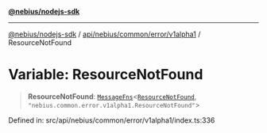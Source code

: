 [**@nebius/nodejs-sdk**](../../../../../../README.md)

***

[@nebius/nodejs-sdk](../../../../../../README.md) / [api/nebius/common/error/v1alpha1](../README.md) / ResourceNotFound

# Variable: ResourceNotFound

> **ResourceNotFound**: [`MessageFns`](../../../../../../runtime/protos/core/interfaces/MessageFns.md)\<[`ResourceNotFound`](../interfaces/ResourceNotFound.md), `"nebius.common.error.v1alpha1.ResourceNotFound"`\>

Defined in: src/api/nebius/common/error/v1alpha1/index.ts:336
